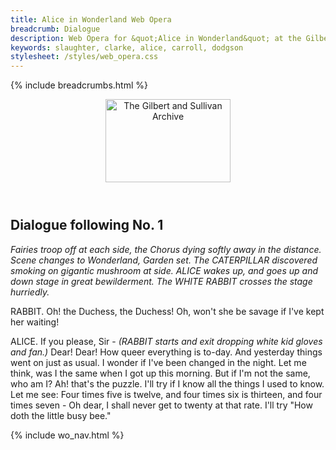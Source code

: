 ```yaml
---
title: Alice in Wonderland Web Opera
breadcrumb: Dialogue
description: Web Opera for &quot;Alice in Wonderland&quot; at the Gilbert and Sullivan Archive
keywords: slaughter, clarke, alice, carroll, dodgson
stylesheet: /styles/web_opera.css
---
```


{% include breadcrumbs.html %}
<header>
    <a href="../../index.html"><img src="https://gsarchive.net/layout/images/logo3sm.jpg" alt="The Gilbert and Sullivan Archive" width="200" height="133" border="0"></a>
    <div class=titlecard style="background-color: #ffffcc; background-image: url(../graphics/title.gif)" title="Alice in Wonderland"></div>
</header>

## Dialogue following No. 1

*Fairies troop off at each side, the Chorus dying softly away in the distance. Scene changes to
Wonderland, Garden set. The CATERPILLAR discovered smoking on gigantic mushroom at side. ALICE
wakes up, and goes up and down stage in great bewilderment. The WHITE RABBIT crosses the stage hurriedly.*

RABBIT. Oh! the Duchess, the Duchess! Oh, won't she be savage if I've kept her waiting!

ALICE. If you please, Sir - *(RABBIT starts and exit dropping white kid gloves and fan.)* Dear!
Dear! How queer everything is to-day. And yesterday things went on just as usual. I wonder if
I've been changed in the night. Let me think, was I the same when I got up this morning. But if
I'm not the same, who am I? Ah! that's the puzzle. I'll try if I know all the things I used to
know. Let me see: Four times five is twelve, and four times six is thirteen, and four times
seven - Oh dear, I shall never get to twenty at that rate. I'll try "How doth the little busy bee."

{% include wo_nav.html %}

